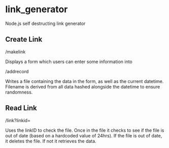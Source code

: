 # link_generator
Node.js self destructing link generator

## Create Link

/makelink

Displays a form which users can enter some information into

/addrecord

Writes a file containing the data in the form, as well as the current datetime. Filename is derived from all data hashed alongside the datetime to ensure randomness.

## Read Link

/link?linkid=

Uses the linkID to check the file. Once in the file it checks to see if the file is out of date (based on a hardcoded value of 24hrs). If the file is out of date, it deletes the file. If not it retrieves the data.